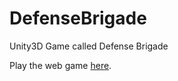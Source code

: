 # DefenseBrigade
Unity3D Game called Defense Brigade 

Play the web game [here](defensebrigade.azurewebsites.net).
